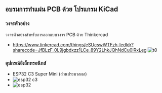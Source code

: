 ## อบรมการทำแผ่น PCB ด้วย โปรแกรม KiCad

### วงจรตัวอย่าง 
วงจรตัวอย่างสำหรับการออกแบบวงจร PCB ด้วย Thinkercad
- https://www.tinkercad.com/things/eSUcswWTFzh-ledldr?sharecode=JfBLzF_0L9jgbdxzz1LCe_89Y2LhkJQhNdCu0lRxLeg
![t0](https://github.com/user-attachments/assets/8e69e0ec-dfc7-4d61-a3cd-85a739e22710)

### อุปกรณ์อิเล็กทรอนิกส์
- ESP32 C3 Super Mini (ส่วนประมวลผล)
- ![esp32 c3](https://github.com/user-attachments/assets/896eb166-76ac-4d29-a90d-4a58a59cc657)
- ![esp32](https://github.com/user-attachments/assets/68494232-c012-440f-b7fd-81b47bdf9735)
